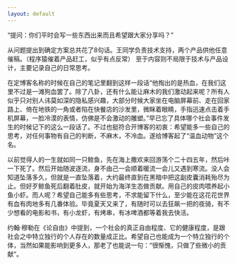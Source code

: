 ```yaml
---
layout: default
---
```



“提问：你们平时会写一些东西出来而且希望跟大家分享吗？”

从问题提出到确定方案总共花了8句话。王同学负责技术支持，两个产品供他任意催稿。（程序猿催着产品赶工，似乎有点反常） 至于内容则不局限于技术与产品设计，主要记录自己的日常思考。

在定博客名称的时候在自己的笔记里翻到这样一段话“他掏出的是热血，在我们这里不过是一滩狗血罢了。除了八卦，还有什么能让麻木的我们激动起来呢？所有人似乎只对别人讳莫如深的隐私感兴趣，大部分时候大家坐在电脑屏幕前、走在回家路上、倚在地铁的一角或者陷在快餐店的沙发里，微眯着眼睛，手指迅速点击着手机屏幕，一脸冷漠的表情，仿佛是不会激动的雕塑。”早已忘了具体哪个社会事件发生的时候记下的这么一段话了。不过也挺符合开博客的初衷：希望能多一些自己的思考，对任何事物有自己的判断，不麻木，不冷血。遂给博客起了“温血动物”这个名。

以前觉得人的一生就如同一只鲸鱼，先在海上撒欢来回游荡个二十四五年，然后咔一下死了。然后开始随波逐流，身不由己一会顺着暖流一会儿又遇到寒流。没人会知道坠落多久，但就是一直坠落着，大约最终直到在黑暗中把这副皮囊消耗殆尽为止。但好歹鲸鱼死后翻着肚皮，就开始为海洋生态做贡献。用自己的皮肉喂养起小鱼小虾。而人呢？希望自己能多有些思考，不求能留下什么，至少能在这花花世界有血有肉地多有几番体验。毕竟夏天又来了，有随时可以去狂飙一把的夜骑，有不少想看的电影和书，有小龙虾，有烤串，有冰啤酒都等着我去快活。

约翰·穆勒在《论自由》中提到，一个社会的真正自由程度、它的健康程度，是跟社会之中特立独行的个人存在的数量成正比。希望自己也能成为一个特立独行的个体，当然如果能影响到更多人，那老了也能说一句：“很惭愧，只做了些微小的贡献”。

